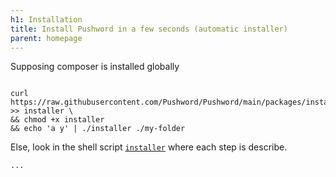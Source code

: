 ```yaml
---
h1: Installation
title: Install Pushword in a few seconds (automatic installer)
parent: homepage
---
```


Supposing composer is installed globally

```

curl https://raw.githubusercontent.com/Pushword/Pushword/main/packages/installer/src/installer >> installer \
&& chmod +x installer
&& echo 'a y' | ./installer ./my-folder

```

Else, look in the shell script [`installer`](https://raw.githubusercontent.com/Pushword/Pushword/main/packages/installer/src/installer) where each step is describe.

<!-- for postcss... -->
<pre><code>...</code></pre>
